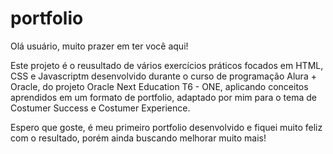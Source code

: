 # portfolio

Olá usuário, muito prazer em ter você aqui!

Este projeto é o reusultado de vários exercícios práticos focados em HTML, CSS e Javascriptm desenvolvido durante o curso de programação Alura + Oracle, do projeto Oracle Next Education T6 - ONE, aplicando conceitos aprendidos em um formato de portfolio, adaptado por mim para o tema de Costumer Success e Costumer Experience.

Espero que goste, é meu primeiro portfolio desenvolvido e fiquei muito feliz com o resultado, porém ainda buscando melhorar muito mais!